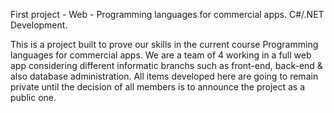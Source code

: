 First project - Web - Programming languages for commercial apps. C#/.NET Development.

This is a project built to prove our skills in the current course Programming languages for commercial apps. We are a team of 4 working in a full web app considering different informatic branchs such as front-end, back-end & also database administration. All items developed here are going to remain private until the decision of all members is to announce the project as a public one.
